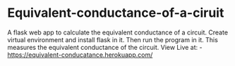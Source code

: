 # Equivalent-conductance-of-a-ciruit
A flask web app to calculate the equivalent conductance of a circuit.
Create virtual environment and install flask in it. Then run the program in it.
This measures the equivalent conductance of the circuit. View Live at: - https://equivalent-conducatance.herokuapp.com/
